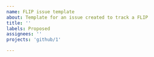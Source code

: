 ```yaml
---
name: FLIP issue template
about: Template for an issue created to track a FLIP
title: ''
labels: Proposed
assignees: ''
projects: 'github/1'

---
```



